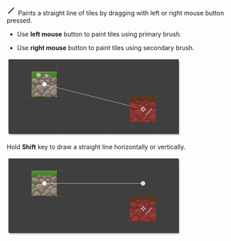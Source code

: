 ![](../img/tool/tool-line.png) Paints a straight line of tiles by dragging with left or
right mouse button pressed.

- Use **left mouse** button to paint tiles using primary brush.

- Use **right mouse** button to paint tiles using secondary brush.

![Painting a line using the line tool.](../img/tool/paint-line.png)

Hold **Shift** key to draw a straight line horizontally or vertically.

![Painting a horizontal line by holding the shift key using the line tool.](../img/tool/paint-horz-line.png)
